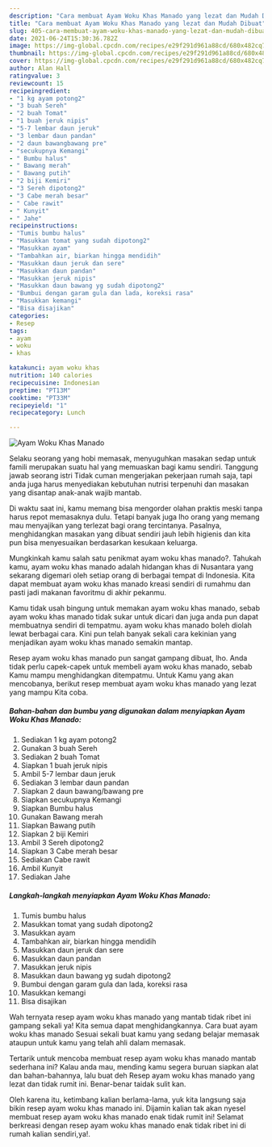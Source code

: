 ```yaml
---
description: "Cara membuat Ayam Woku Khas Manado yang lezat dan Mudah Dibuat"
title: "Cara membuat Ayam Woku Khas Manado yang lezat dan Mudah Dibuat"
slug: 405-cara-membuat-ayam-woku-khas-manado-yang-lezat-dan-mudah-dibuat
date: 2021-06-24T15:30:36.782Z
image: https://img-global.cpcdn.com/recipes/e29f291d961a88cd/680x482cq70/ayam-woku-khas-manado-foto-resep-utama.jpg
thumbnail: https://img-global.cpcdn.com/recipes/e29f291d961a88cd/680x482cq70/ayam-woku-khas-manado-foto-resep-utama.jpg
cover: https://img-global.cpcdn.com/recipes/e29f291d961a88cd/680x482cq70/ayam-woku-khas-manado-foto-resep-utama.jpg
author: Alan Hall
ratingvalue: 3
reviewcount: 15
recipeingredient:
- "1 kg ayam potong2"
- "3 buah Sereh"
- "2 buah Tomat"
- "1 buah jeruk nipis"
- "5-7 lembar daun jeruk"
- "3 lembar daun pandan"
- "2 daun bawangbawang pre"
- "secukupnya Kemangi"
- " Bumbu halus"
- " Bawang merah"
- " Bawang putih"
- "2 biji Kemiri"
- "3 Sereh dipotong2"
- "3 Cabe merah besar"
- " Cabe rawit"
- " Kunyit"
- " Jahe"
recipeinstructions:
- "Tumis bumbu halus"
- "Masukkan tomat yang sudah dipotong2"
- "Masukkan ayam"
- "Tambahkan air, biarkan hingga mendidih"
- "Masukkan daun jeruk dan sere"
- "Masukkan daun pandan"
- "Masukkan jeruk nipis"
- "Masukkan daun bawang yg sudah dipotong2"
- "Bumbui dengan garam gula dan lada, koreksi rasa"
- "Masukkan kemangi"
- "Bisa disajikan"
categories:
- Resep
tags:
- ayam
- woku
- khas

katakunci: ayam woku khas 
nutrition: 140 calories
recipecuisine: Indonesian
preptime: "PT13M"
cooktime: "PT33M"
recipeyield: "1"
recipecategory: Lunch

---
```



![Ayam Woku Khas Manado](https://img-global.cpcdn.com/recipes/e29f291d961a88cd/680x482cq70/ayam-woku-khas-manado-foto-resep-utama.jpg)

Selaku seorang yang hobi memasak, menyuguhkan masakan sedap untuk famili merupakan suatu hal yang memuaskan bagi kamu sendiri. Tanggung jawab seorang istri Tidak cuman mengerjakan pekerjaan rumah saja, tapi anda juga harus menyediakan kebutuhan nutrisi terpenuhi dan masakan yang disantap anak-anak wajib mantab.

Di waktu  saat ini, kamu memang bisa mengorder olahan praktis meski tanpa harus repot memasaknya dulu. Tetapi banyak juga lho orang yang memang mau menyajikan yang terlezat bagi orang tercintanya. Pasalnya, menghidangkan masakan yang dibuat sendiri jauh lebih higienis dan kita pun bisa menyesuaikan berdasarkan kesukaan keluarga. 



Mungkinkah kamu salah satu penikmat ayam woku khas manado?. Tahukah kamu, ayam woku khas manado adalah hidangan khas di Nusantara yang sekarang digemari oleh setiap orang di berbagai tempat di Indonesia. Kita dapat membuat ayam woku khas manado kreasi sendiri di rumahmu dan pasti jadi makanan favoritmu di akhir pekanmu.

Kamu tidak usah bingung untuk memakan ayam woku khas manado, sebab ayam woku khas manado tidak sukar untuk dicari dan juga anda pun dapat membuatnya sendiri di tempatmu. ayam woku khas manado boleh diolah lewat berbagai cara. Kini pun telah banyak sekali cara kekinian yang menjadikan ayam woku khas manado semakin mantap.

Resep ayam woku khas manado pun sangat gampang dibuat, lho. Anda tidak perlu capek-capek untuk membeli ayam woku khas manado, sebab Kamu mampu menghidangkan ditempatmu. Untuk Kamu yang akan mencobanya, berikut resep membuat ayam woku khas manado yang lezat yang mampu Kita coba.

<!--inarticleads1-->

##### Bahan-bahan dan bumbu yang digunakan dalam menyiapkan Ayam Woku Khas Manado:

1. Sediakan 1 kg ayam potong2
1. Gunakan 3 buah Sereh
1. Sediakan 2 buah Tomat
1. Siapkan 1 buah jeruk nipis
1. Ambil 5-7 lembar daun jeruk
1. Sediakan 3 lembar daun pandan
1. Siapkan 2 daun bawang/bawang pre
1. Siapkan secukupnya Kemangi
1. Siapkan  Bumbu halus
1. Gunakan  Bawang merah
1. Siapkan  Bawang putih
1. Siapkan 2 biji Kemiri
1. Ambil 3 Sereh dipotong2
1. Siapkan 3 Cabe merah besar
1. Sediakan  Cabe rawit
1. Ambil  Kunyit
1. Sediakan  Jahe




<!--inarticleads2-->

##### Langkah-langkah menyiapkan Ayam Woku Khas Manado:

1. Tumis bumbu halus
1. Masukkan tomat yang sudah dipotong2
1. Masukkan ayam
1. Tambahkan air, biarkan hingga mendidih
1. Masukkan daun jeruk dan sere
1. Masukkan daun pandan
1. Masukkan jeruk nipis
1. Masukkan daun bawang yg sudah dipotong2
1. Bumbui dengan garam gula dan lada, koreksi rasa
1. Masukkan kemangi
1. Bisa disajikan




Wah ternyata resep ayam woku khas manado yang mantab tidak ribet ini gampang sekali ya! Kita semua dapat menghidangkannya. Cara buat ayam woku khas manado Sesuai sekali buat kamu yang sedang belajar memasak ataupun untuk kamu yang telah ahli dalam memasak.

Tertarik untuk mencoba membuat resep ayam woku khas manado mantab sederhana ini? Kalau anda mau, mending kamu segera buruan siapkan alat dan bahan-bahannya, lalu buat deh Resep ayam woku khas manado yang lezat dan tidak rumit ini. Benar-benar taidak sulit kan. 

Oleh karena itu, ketimbang kalian berlama-lama, yuk kita langsung saja bikin resep ayam woku khas manado ini. Dijamin kalian tak akan nyesel membuat resep ayam woku khas manado enak tidak rumit ini! Selamat berkreasi dengan resep ayam woku khas manado enak tidak ribet ini di rumah kalian sendiri,ya!.

